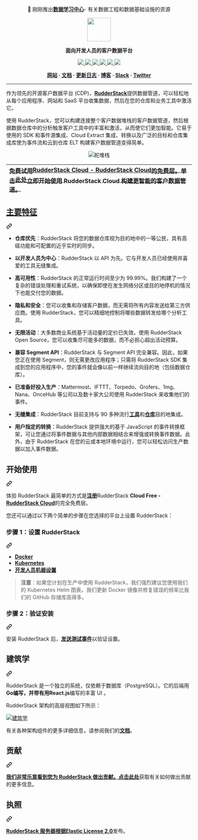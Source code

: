 <div class="Box-sc-g0xbh4-0 bJMeLZ js-snippet-clipboard-copy-unpositioned" data-hpc="true"><article class="markdown-body entry-content container-lg" itemprop="text"><p align="center" dir="auto"><font style="vertical-align: inherit;"><font style="vertical-align: inherit;">
📖 刚刚推出</font></font><b><a href="https://www.rudderstack.com/learn/" rel="nofollow"><font style="vertical-align: inherit;"><font style="vertical-align: inherit;">数据学习中心</font></font></a></b><font style="vertical-align: inherit;"><font style="vertical-align: inherit;">- 有关数据工程和数据基础设施的资源
  </font></font><br>
 </p>
<p align="center" dir="auto">
  <a href="https://www.rudderstack.com/" rel="nofollow">
    <img src="/rudderlabs/rudder-server/raw/master/resources/rs-logo-full-duotone-dark.jpg" height="64px" style="max-width: 100%;">
  </a>
</p>
<p align="center" dir="auto"><b><font style="vertical-align: inherit;"><font style="vertical-align: inherit;">面向开发人员的客户数据平台</font></font></b></p>
<p align="center" dir="auto">
  <a href="https://github.com/rudderlabs/rudder-server/actions/workflows/tests.yaml">
    <img src="https://github.com/rudderlabs/rudder-server/actions/workflows/tests.yaml/badge.svg" style="max-width: 100%;">
  </a>
  <a href="https://github.com/rudderlabs/rudder-server/actions/workflows/builds.yml">
    <img src="https://github.com/rudderlabs/rudder-server/actions/workflows/builds.yml/badge.svg" style="max-width: 100%;">
  </a>
  <a href="https://goreportcard.com/report/github.com/rudderlabs/rudder-server" rel="nofollow">
    <img src="https://camo.githubusercontent.com/2a79760c72b509d22a6e4b655f6bcaf68cec2fd70d65e8aac9313d0a263efd37/68747470733a2f2f676f7265706f7274636172642e636f6d2f62616467652f6769746875622e636f6d2f7275646465726c6162732f7275646465722d736572766572" data-canonical-src="https://goreportcard.com/badge/github.com/rudderlabs/rudder-server" style="max-width: 100%;">
  </a>
  <a href="https://github.com/rudderlabs/rudder-server/releases">
    <img src="https://camo.githubusercontent.com/b9fc3da4f205f940160a441f8876660c6933f7e7526326d69ef5906a10181567/68747470733a2f2f696d672e736869656c64732e696f2f6769746875622f762f72656c656173652f7275646465726c6162732f7275646465722d7365727665723f636f6c6f723d626c756526736f72743d73656d766572" data-canonical-src="https://img.shields.io/github/v/release/rudderlabs/rudder-server?color=blue&amp;sort=semver" style="max-width: 100%;">
  </a>
  <a href="https://www.rudderstack.com/docs/get-started/installing-and-setting-up-rudderstack/docker/" rel="nofollow">
    <img src="https://camo.githubusercontent.com/cd3c91696fa716e1c10ccf42afa4cfd2378bb40f58289b9058f5d163a1dabe08/68747470733a2f2f696d672e736869656c64732e696f2f646f636b65722f70756c6c732f7275646465726c6162732f7275646465722d736572766572" data-canonical-src="https://img.shields.io/docker/pulls/rudderlabs/rudder-server" style="max-width: 100%;">
  </a>
  <a href="https://github.com/rudderlabs/rudder-server/blob/master/LICENSE">
    <img src="https://camo.githubusercontent.com/5aebbf603f429714d84a0ed47a3855c17ead72e5520adc187e1fe6054b612053/68747470733a2f2f696d672e736869656c64732e696f2f7374617469632f76313f6c6162656c3d6c6963656e7365266d6573736167653d454c763226636f6c6f723d373434376663" data-canonical-src="https://img.shields.io/static/v1?label=license&amp;message=ELv2&amp;color=7447fc" style="max-width: 100%;">
  </a>
</p>
<p align="center" dir="auto">
  <b>
    <a href="https://www.rudderstack.com/" rel="nofollow"><font style="vertical-align: inherit;"><font style="vertical-align: inherit;">网站</font></font></a><font style="vertical-align: inherit;"><font style="vertical-align: inherit;">
    ·
    </font></font><a href="https://www.rudderstack.com/docs/" rel="nofollow"><font style="vertical-align: inherit;"><font style="vertical-align: inherit;">文档</font></font></a><font style="vertical-align: inherit;"><font style="vertical-align: inherit;">
    ·
    </font></font><a href="https://github.com/rudderlabs/rudder-server/blob/master/CHANGELOG.md"><font style="vertical-align: inherit;"><font style="vertical-align: inherit;">更新日志</font></font></a><font style="vertical-align: inherit;"><font style="vertical-align: inherit;">
    ·
    </font></font><a href="https://www.rudderstack.com/blog/" rel="nofollow"><font style="vertical-align: inherit;"><font style="vertical-align: inherit;">博客</font></font></a><font style="vertical-align: inherit;"><font style="vertical-align: inherit;">
    ·
     </font></font><a href="https://www.rudderstack.com/join-rudderstack-slack-community/" rel="nofollow"><font style="vertical-align: inherit;"><font style="vertical-align: inherit;">Slack</font></font></a><font style="vertical-align: inherit;"><font style="vertical-align: inherit;"> 
    ·
     </font></font><a href="https://twitter.com/rudderstack" rel="nofollow"><font style="vertical-align: inherit;"><font style="vertical-align: inherit;">Twitter</font></font></a>
  </b>
</p>
<hr>
<p dir="auto"><font style="vertical-align: inherit;"><font style="vertical-align: inherit;">作为领先的开源客户数据平台 (CDP)，</font></font><a href="https://www.rudderstack.com/" rel="nofollow"><strong><font style="vertical-align: inherit;"><font style="vertical-align: inherit;">RudderStack</font></font></strong></a><font style="vertical-align: inherit;"><font style="vertical-align: inherit;">提供数据管道，可以轻松地从每个应用程序、网站和 SaaS 平台收集数据，然后在您的仓库和业务工具中激活它。</font></font></p>
<p dir="auto"><font style="vertical-align: inherit;"><font style="vertical-align: inherit;">使用 RudderStack，您可以构建连接整个客户数据堆栈的客户数据管道，然后根据数据仓库中的分析触发客户工具中的丰富和激活，从而使它们更加智能。它易于使用的 SDK 和事件源集成、Cloud Extract 集成、转换以及广泛的目标和仓库集成库使为事件流和云到仓库 ELT 构建客户数据管道变得简单。</font></font></p>
<p align="center" dir="auto">
  <animated-image data-catalyst=""><a href="https://www.rudderstack.com/" rel="nofollow" data-target="animated-image.originalLink">
    <img src="https://user-images.githubusercontent.com/59817155/121468374-4ef91e00-c9d8-11eb-8611-28bea18f609d.gif" alt="舵堆栈" style="max-width: 100%; display: inline-block;" data-target="animated-image.originalImage">
  </a>
      <span class="AnimatedImagePlayer" data-target="animated-image.player" hidden="">
        <a data-target="animated-image.replacedLink" class="AnimatedImagePlayer-images" href="https://www.rudderstack.com/" target="_blank">
          
       
</p>
<table>
<thead>
<tr>
<th align="left"><font style="vertical-align: inherit;"><font style="vertical-align: inherit;">免费试用</font></font><strong><font style="vertical-align: inherit;"><font style="vertical-align: inherit;">RudderStack Cloud - </font></font></strong><font style="vertical-align: inherit;"></font><a href="https://www.rudderstack.com/cloud/" rel="nofollow"><strong><font style="vertical-align: inherit;"><font style="vertical-align: inherit;">RudderStack Cloud</font></font></strong></a><font style="vertical-align: inherit;"><font style="vertical-align: inherit;">的免费层</font><font style="vertical-align: inherit;">。单击</font></font><a href="https://app.rudderstack.com/signup?type=freetrial" rel="nofollow"><strong><font style="vertical-align: inherit;"><font style="vertical-align: inherit;">此处</font></font></strong></a><font style="vertical-align: inherit;"><font style="vertical-align: inherit;">立即开始使用 RudderStack Cloud 构建更智能的客户数据管道。</font></font></th>
</tr>
</thead>
</table>
<div class="markdown-heading" dir="auto"><h2 tabindex="-1" class="heading-element" dir="auto"><font style="vertical-align: inherit;"><font style="vertical-align: inherit;">主要特征</font></font></h2><a id="user-content-key-features" class="anchor" aria-label="固定链接：主要特点" href="#key-features"><svg class="octicon octicon-link" viewBox="0 0 16 16" version="1.1" width="16" height="16" aria-hidden="true"><path d="m7.775 3.275 1.25-1.25a3.5 3.5 0 1 1 4.95 4.95l-2.5 2.5a3.5 3.5 0 0 1-4.95 0 .751.751 0 0 1 .018-1.042.751.751 0 0 1 1.042-.018 1.998 1.998 0 0 0 2.83 0l2.5-2.5a2.002 2.002 0 0 0-2.83-2.83l-1.25 1.25a.751.751 0 0 1-1.042-.018.751.751 0 0 1-.018-1.042Zm-4.69 9.64a1.998 1.998 0 0 0 2.83 0l1.25-1.25a.751.751 0 0 1 1.042.018.751.751 0 0 1 .018 1.042l-1.25 1.25a3.5 3.5 0 1 1-4.95-4.95l2.5-2.5a3.5 3.5 0 0 1 4.95 0 .751.751 0 0 1-.018 1.042.751.751 0 0 1-1.042.018 1.998 1.998 0 0 0-2.83 0l-2.5 2.5a1.998 1.998 0 0 0 0 2.83Z"></path></svg></a></div>
<ul dir="auto">
<li>
<p dir="auto"><strong><font style="vertical-align: inherit;"><font style="vertical-align: inherit;">仓库优先</font></font></strong><font style="vertical-align: inherit;"><font style="vertical-align: inherit;">：RudderStack 将您的数据仓库视为目的地中的一等公民，具有高级功能和可配置的近乎实时的同步。</font></font></p>
</li>
<li>
<p dir="auto"><strong><font style="vertical-align: inherit;"><font style="vertical-align: inherit;">以开发人员为中心</font></font></strong><font style="vertical-align: inherit;"><font style="vertical-align: inherit;">：RudderStack 以 API 为先。它与开发人员已经使用并喜爱的工具无缝集成。</font></font></p>
</li>
<li>
<p dir="auto"><strong><font style="vertical-align: inherit;"><font style="vertical-align: inherit;">高可用性</font></font></strong><font style="vertical-align: inherit;"><font style="vertical-align: inherit;">：RudderStack 的正常运行时间至少为 99.99%。我们构建了一个复杂的错误处理和重试系统，以确保即使在发生网络分区或目的地停机的情况下也能交付您的数据。</font></font></p>
</li>
<li>
<p dir="auto"><strong><font style="vertical-align: inherit;"><font style="vertical-align: inherit;">隐私和安全</font></font></strong><font style="vertical-align: inherit;"><font style="vertical-align: inherit;">：您可以收集和存储客户数据，而无需将所有内容发送给第三方供应商。使用 RudderStack，您可以精细地控制将哪些数据转发给哪个分析工具。</font></font></p>
</li>
<li>
<p dir="auto"><strong><font style="vertical-align: inherit;"><font style="vertical-align: inherit;">无限活动</font></font></strong><font style="vertical-align: inherit;"><font style="vertical-align: inherit;">：大多数商业系统基于活动量的定价已失效。使用 RudderStack Open Source，您可以收集尽可能多的数据，而不必担心超出活动预算。</font></font></p>
</li>
<li>
<p dir="auto"><strong><font style="vertical-align: inherit;"><font style="vertical-align: inherit;">兼容 Segment API</font></font></strong><font style="vertical-align: inherit;"><font style="vertical-align: inherit;">：RudderStack 与 Segment API 完全兼容。因此，如果您正在使用 Segment，则无需更改应用程序；只需将 RudderStack SDK 集成到您的应用程序中，您的事件就会像以前一样继续流向目的地（包括数据仓库）。</font></font></p>
</li>
<li>
<p dir="auto"><strong><font style="vertical-align: inherit;"><font style="vertical-align: inherit;">已准备好投入生产</font></font></strong><font style="vertical-align: inherit;"><font style="vertical-align: inherit;">：Mattermost、IFTTT、Torpedo、Grofers、1mg、Nana、OnceHub 等公司以及数十家大公司使用 RudderStack 来收集他们的事件。</font></font></p>
</li>
<li>
<p dir="auto"><strong><font style="vertical-align: inherit;"><font style="vertical-align: inherit;">无缝集成</font></font></strong><font style="vertical-align: inherit;"><font style="vertical-align: inherit;">：RudderStack 目前支持与 90 多种流行</font></font><a href="https://www.rudderstack.com/docs/destinations/" rel="nofollow"><strong><font style="vertical-align: inherit;"><font style="vertical-align: inherit;">工具</font></font></strong></a><font style="vertical-align: inherit;"><font style="vertical-align: inherit;">和</font></font><a href="https://www.rudderstack.com/docs/data-warehouse-integrations/" rel="nofollow"><strong><font style="vertical-align: inherit;"><font style="vertical-align: inherit;">仓库</font></font></strong></a><font style="vertical-align: inherit;"><font style="vertical-align: inherit;">目的地集成。</font></font></p>
</li>
<li>
<p dir="auto"><strong><font style="vertical-align: inherit;"><font style="vertical-align: inherit;">用户指定的转换</font></font></strong><font style="vertical-align: inherit;"><font style="vertical-align: inherit;">：RudderStack 提供强大的基于 JavaScript 的事件转换框架，可让您通过将事件数据与其他内部数据相结合来增强或转换事件数据。此外，由于 RudderStack 在您的云或本地环境中运行，您可以轻松访问生产数据以加入事件数据。</font></font></p>
</li>
</ul>
<div class="markdown-heading" dir="auto"><h2 tabindex="-1" class="heading-element" dir="auto"><font style="vertical-align: inherit;"><font style="vertical-align: inherit;">开始使用</font></font></h2><a id="user-content-get-started" class="anchor" aria-label="永久链接：开始吧" href="#get-started"><svg class="octicon octicon-link" viewBox="0 0 16 16" version="1.1" width="16" height="16" aria-hidden="true"><path d="m7.775 3.275 1.25-1.25a3.5 3.5 0 1 1 4.95 4.95l-2.5 2.5a3.5 3.5 0 0 1-4.95 0 .751.751 0 0 1 .018-1.042.751.751 0 0 1 1.042-.018 1.998 1.998 0 0 0 2.83 0l2.5-2.5a2.002 2.002 0 0 0-2.83-2.83l-1.25 1.25a.751.751 0 0 1-1.042-.018.751.751 0 0 1-.018-1.042Zm-4.69 9.64a1.998 1.998 0 0 0 2.83 0l1.25-1.25a.751.751 0 0 1 1.042.018.751.751 0 0 1 .018 1.042l-1.25 1.25a3.5 3.5 0 1 1-4.95-4.95l2.5-2.5a3.5 3.5 0 0 1 4.95 0 .751.751 0 0 1-.018 1.042.751.751 0 0 1-1.042.018 1.998 1.998 0 0 0-2.83 0l-2.5 2.5a1.998 1.998 0 0 0 0 2.83Z"></path></svg></a></div>
<p dir="auto"><font style="vertical-align: inherit;"><font style="vertical-align: inherit;">体验 RudderStack 最简单的方式是</font></font><a href="https://app.rudderstack.com/signup?type=freetrial" rel="nofollow"><strong><font style="vertical-align: inherit;"><font style="vertical-align: inherit;">注册</font></font></strong></a><font style="vertical-align: inherit;"><font style="vertical-align: inherit;">RudderStack </font></font><strong><font style="vertical-align: inherit;"><font style="vertical-align: inherit;">Cloud Free - </font></font></strong><font style="vertical-align: inherit;"></font><a href="https://www.rudderstack.com/cloud/" rel="nofollow"><strong><font style="vertical-align: inherit;"><font style="vertical-align: inherit;">RudderStack Cloud</font></font></strong></a><font style="vertical-align: inherit;"><font style="vertical-align: inherit;">的完全免费层</font><font style="vertical-align: inherit;">。</font></font></p>
<p dir="auto"><font style="vertical-align: inherit;"><font style="vertical-align: inherit;">您还可以通过以下两个简单的步骤在您选择的平台上设置 RudderStack：</font></font></p>
<div class="markdown-heading" dir="auto"><h3 tabindex="-1" class="heading-element" dir="auto"><font style="vertical-align: inherit;"><font style="vertical-align: inherit;">步骤 1：设置 RudderStack</font></font></h3><a id="user-content-step-1-set-up-rudderstack" class="anchor" aria-label="永久链接：步骤 1：设置 RudderStack" href="#step-1-set-up-rudderstack"><svg class="octicon octicon-link" viewBox="0 0 16 16" version="1.1" width="16" height="16" aria-hidden="true"><path d="m7.775 3.275 1.25-1.25a3.5 3.5 0 1 1 4.95 4.95l-2.5 2.5a3.5 3.5 0 0 1-4.95 0 .751.751 0 0 1 .018-1.042.751.751 0 0 1 1.042-.018 1.998 1.998 0 0 0 2.83 0l2.5-2.5a2.002 2.002 0 0 0-2.83-2.83l-1.25 1.25a.751.751 0 0 1-1.042-.018.751.751 0 0 1-.018-1.042Zm-4.69 9.64a1.998 1.998 0 0 0 2.83 0l1.25-1.25a.751.751 0 0 1 1.042.018.751.751 0 0 1 .018 1.042l-1.25 1.25a3.5 3.5 0 1 1-4.95-4.95l2.5-2.5a3.5 3.5 0 0 1 4.95 0 .751.751 0 0 1-.018 1.042.751.751 0 0 1-1.042.018 1.998 1.998 0 0 0-2.83 0l-2.5 2.5a1.998 1.998 0 0 0 0 2.83Z"></path></svg></a></div>
<ul dir="auto">
<li><a href="https://www.rudderstack.com/docs/rudderstack-open-source/installing-and-setting-up-rudderstack/docker/" rel="nofollow"><strong><font style="vertical-align: inherit;"><font style="vertical-align: inherit;">Docker</font></font></strong></a></li>
<li><a href="https://www.rudderstack.com/docs/rudderstack-open-source/installing-and-setting-up-rudderstack/kubernetes/" rel="nofollow"><strong><font style="vertical-align: inherit;"><font style="vertical-align: inherit;">Kubernetes</font></font></strong></a></li>
<li><a href="https://www.rudderstack.com/docs/rudderstack-open-source/installing-and-setting-up-rudderstack/developer-machine-setup/" rel="nofollow"><strong><font style="vertical-align: inherit;"><font style="vertical-align: inherit;">开发人员机器设置</font></font></strong></a></li>
</ul>
<blockquote>
<p dir="auto"><strong><font style="vertical-align: inherit;"><font style="vertical-align: inherit;">注意</font></font></strong><font style="vertical-align: inherit;"><font style="vertical-align: inherit;">：如果您计划在生产中使用 RudderStack，我们强烈建议您使用我们的 Kubernetes Helm 图表。我们更新 Docker 镜像并修复错误的频率比我们的 GitHub 存储库高得多。</font></font></p>
</blockquote>
<div class="markdown-heading" dir="auto"><h3 tabindex="-1" class="heading-element" dir="auto"><font style="vertical-align: inherit;"><font style="vertical-align: inherit;">步骤 2：验证安装</font></font></h3><a id="user-content-step-2-verify-the-installation" class="anchor" aria-label="永久链接：步骤 2：验证安装" href="#step-2-verify-the-installation"><svg class="octicon octicon-link" viewBox="0 0 16 16" version="1.1" width="16" height="16" aria-hidden="true"><path d="m7.775 3.275 1.25-1.25a3.5 3.5 0 1 1 4.95 4.95l-2.5 2.5a3.5 3.5 0 0 1-4.95 0 .751.751 0 0 1 .018-1.042.751.751 0 0 1 1.042-.018 1.998 1.998 0 0 0 2.83 0l2.5-2.5a2.002 2.002 0 0 0-2.83-2.83l-1.25 1.25a.751.751 0 0 1-1.042-.018.751.751 0 0 1-.018-1.042Zm-4.69 9.64a1.998 1.998 0 0 0 2.83 0l1.25-1.25a.751.751 0 0 1 1.042.018.751.751 0 0 1 .018 1.042l-1.25 1.25a3.5 3.5 0 1 1-4.95-4.95l2.5-2.5a3.5 3.5 0 0 1 4.95 0 .751.751 0 0 1-.018 1.042.751.751 0 0 1-1.042.018 1.998 1.998 0 0 0-2.83 0l-2.5 2.5a1.998 1.998 0 0 0 0 2.83Z"></path></svg></a></div>
<p dir="auto"><font style="vertical-align: inherit;"><font style="vertical-align: inherit;">安装 RudderStack 后，</font></font><a href="https://www.rudderstack.com/docs/get-started/installing-and-setting-up-rudderstack/sending-test-events/" rel="nofollow"><strong><font style="vertical-align: inherit;"><font style="vertical-align: inherit;">发送测试事件</font></font></strong></a><font style="vertical-align: inherit;"><font style="vertical-align: inherit;">以验证设置。</font></font></p>
<div class="markdown-heading" dir="auto"><h2 tabindex="-1" class="heading-element" dir="auto"><font style="vertical-align: inherit;"><font style="vertical-align: inherit;">建筑学</font></font></h2><a id="user-content-architecture" class="anchor" aria-label="固定链接：建筑" href="#architecture"><svg class="octicon octicon-link" viewBox="0 0 16 16" version="1.1" width="16" height="16" aria-hidden="true"><path d="m7.775 3.275 1.25-1.25a3.5 3.5 0 1 1 4.95 4.95l-2.5 2.5a3.5 3.5 0 0 1-4.95 0 .751.751 0 0 1 .018-1.042.751.751 0 0 1 1.042-.018 1.998 1.998 0 0 0 2.83 0l2.5-2.5a2.002 2.002 0 0 0-2.83-2.83l-1.25 1.25a.751.751 0 0 1-1.042-.018.751.751 0 0 1-.018-1.042Zm-4.69 9.64a1.998 1.998 0 0 0 2.83 0l1.25-1.25a.751.751 0 0 1 1.042.018.751.751 0 0 1 .018 1.042l-1.25 1.25a3.5 3.5 0 1 1-4.95-4.95l2.5-2.5a3.5 3.5 0 0 1 4.95 0 .751.751 0 0 1-.018 1.042.751.751 0 0 1-1.042.018 1.998 1.998 0 0 0-2.83 0l-2.5 2.5a1.998 1.998 0 0 0 0 2.83Z"></path></svg></a></div>
<p dir="auto"><font style="vertical-align: inherit;"><font style="vertical-align: inherit;">RudderStack 是一个独立的系统，仅依赖于数据库（PostgreSQL）。它的后端用</font></font><strong><font style="vertical-align: inherit;"><font style="vertical-align: inherit;">Go编写，并带有用</font></font></strong><font style="vertical-align: inherit;"></font><strong><font style="vertical-align: inherit;"><font style="vertical-align: inherit;">React.js</font></font></strong><font style="vertical-align: inherit;"><font style="vertical-align: inherit;">编写的丰富 UI </font><font style="vertical-align: inherit;">。</font></font></p>
<p dir="auto"><font style="vertical-align: inherit;"><font style="vertical-align: inherit;">RudderStack 架构的高层视图如下所示：</font></font></p>
<p dir="auto"><a target="_blank" rel="noopener noreferrer" href="/rudderlabs/rudder-server/blob/master/resources/rudder-server-architecture.png"><img src="/rudderlabs/rudder-server/raw/master/resources/rudder-server-architecture.png" alt="建筑学" style="max-width: 100%;"></a></p>
<p dir="auto"><font style="vertical-align: inherit;"><font style="vertical-align: inherit;">有关各种架构组件的更多详细信息，请参阅我们的</font></font><a href="https://www.rudderstack.com/docs/get-started/rudderstack-architecture/" rel="nofollow"><strong><font style="vertical-align: inherit;"><font style="vertical-align: inherit;">文档</font></font></strong></a><font style="vertical-align: inherit;"><font style="vertical-align: inherit;">。</font></font></p>
<div class="markdown-heading" dir="auto"><h2 tabindex="-1" class="heading-element" dir="auto"><font style="vertical-align: inherit;"><font style="vertical-align: inherit;">贡献</font></font></h2><a id="user-content-contribute" class="anchor" aria-label="永久链接：贡献" href="#contribute"><svg class="octicon octicon-link" viewBox="0 0 16 16" version="1.1" width="16" height="16" aria-hidden="true"><path d="m7.775 3.275 1.25-1.25a3.5 3.5 0 1 1 4.95 4.95l-2.5 2.5a3.5 3.5 0 0 1-4.95 0 .751.751 0 0 1 .018-1.042.751.751 0 0 1 1.042-.018 1.998 1.998 0 0 0 2.83 0l2.5-2.5a2.002 2.002 0 0 0-2.83-2.83l-1.25 1.25a.751.751 0 0 1-1.042-.018.751.751 0 0 1-.018-1.042Zm-4.69 9.64a1.998 1.998 0 0 0 2.83 0l1.25-1.25a.751.751 0 0 1 1.042.018.751.751 0 0 1 .018 1.042l-1.25 1.25a3.5 3.5 0 1 1-4.95-4.95l2.5-2.5a3.5 3.5 0 0 1 4.95 0 .751.751 0 0 1-.018 1.042.751.751 0 0 1-1.042.018 1.998 1.998 0 0 0-2.83 0l-2.5 2.5a1.998 1.998 0 0 0 0 2.83Z"></path></svg></a></div>
<p dir="auto"><font style="vertical-align: inherit;"></font><a href="https://github.com/rudderlabs/rudder-server/blob/master/CONTRIBUTING.md"><strong><font style="vertical-align: inherit;"><font style="vertical-align: inherit;">我们非常乐意看到您为 RudderStack 做出贡献。点击此处</font></font></strong></a><font style="vertical-align: inherit;"><font style="vertical-align: inherit;">获取有关如何做出贡献的更多信息</font><font style="vertical-align: inherit;">。</font></font></p>
<div class="markdown-heading" dir="auto"><h2 tabindex="-1" class="heading-element" dir="auto"><font style="vertical-align: inherit;"><font style="vertical-align: inherit;">执照</font></font></h2><a id="user-content-license" class="anchor" aria-label="永久链接：许可证" href="#license"><svg class="octicon octicon-link" viewBox="0 0 16 16" version="1.1" width="16" height="16" aria-hidden="true"><path d="m7.775 3.275 1.25-1.25a3.5 3.5 0 1 1 4.95 4.95l-2.5 2.5a3.5 3.5 0 0 1-4.95 0 .751.751 0 0 1 .018-1.042.751.751 0 0 1 1.042-.018 1.998 1.998 0 0 0 2.83 0l2.5-2.5a2.002 2.002 0 0 0-2.83-2.83l-1.25 1.25a.751.751 0 0 1-1.042-.018.751.751 0 0 1-.018-1.042Zm-4.69 9.64a1.998 1.998 0 0 0 2.83 0l1.25-1.25a.751.751 0 0 1 1.042.018.751.751 0 0 1 .018 1.042l-1.25 1.25a3.5 3.5 0 1 1-4.95-4.95l2.5-2.5a3.5 3.5 0 0 1 4.95 0 .751.751 0 0 1-.018 1.042.751.751 0 0 1-1.042.018 1.998 1.998 0 0 0-2.83 0l-2.5 2.5a1.998 1.998 0 0 0 0 2.83Z"></path></svg></a></div>
<p dir="auto"><font style="vertical-align: inherit;"></font><a href="/rudderlabs/rudder-server/blob/master/LICENSE"><strong><font style="vertical-align: inherit;"><font style="vertical-align: inherit;">RudderStack 服务器根据Elastic License 2.0</font></font></strong></a><font style="vertical-align: inherit;"><font style="vertical-align: inherit;">发布</font><font style="vertical-align: inherit;">。</font></font></p>
</article></div>

